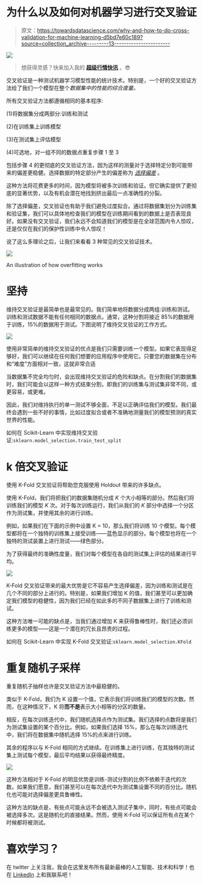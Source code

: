 # 为什么以及如何对机器学习进行交叉验证

> 原文：<https://towardsdatascience.com/why-and-how-to-do-cross-validation-for-machine-learning-d5bd7e60c189?source=collection_archive---------13----------------------->

![](img/a0cdd26531524f17d14210ffa09c974e.png)

> 想获得灵感？快来加入我的 [**超级行情快讯**](https://www.superquotes.co/?utm_source=mediumtech&utm_medium=web&utm_campaign=sharing) 。😎

交叉验证是一种测试机器学习模型性能的统计技术。特别是，一个好的交叉验证方法给了我们一个模型在整个*数据集中的性能的综合度量。*

所有交叉验证方法都遵循相同的基本程序:

(1)将数据集分成两部分:训练和测试

(2)在训练集上训练模型

(3)在测试集上评估模型

(4)可选地，对一组不同的数据点重复步骤 1 至 3

包括步骤 4 的更彻底的交叉验证方法，因为这样的测量对于选择特定分割可能带来的偏差更稳健。选择数据的特定部分产生的偏差称为 [*选择偏差*](https://en.wikipedia.org/wiki/Selection_bias) 。

这种方法将花费更多的时间，因为模型将被多次训练和验证。但它确实提供了更彻底的显著优势，以及有机会潜在地找到挤出最后一点准确性的分裂。

除了选择偏差，交叉验证也有助于我们避免过度拟合。通过将数据集划分为训练集和验证集，我们可以具体地检查我们的模型在训练期间看到的数据上是否表现良好。如果没有交叉验证，我们永远不会知道我们的模型是在全球范围内令人惊叹，还是仅仅在我们的保护性训练中令人惊叹！

说了这么多理论之后，让我们来看看 3 种常见的交叉验证技术。

![](img/2e1870396c82ca553d4cbe7122c254e2.png)

An illustration of how overfitting works

# 坚持

维持交叉验证是最简单也是最常见的。我们简单地将数据分成两组:训练和测试。训练和测试数据不能有任何相同的数据点。通常，这种分割将接近 85%的数据用于训练，15%的数据用于测试。下图说明了维持交叉验证的工作方式。

![](img/bb77303e95df28f8b80ac4a8c8dbb283.png)

使用非常简单的维持交叉验证的优点是我们只需要训练一个模型。如果它表现得足够好，我们可以继续在任何我们想要的应用程序中使用它。只要您的数据集在分布和“难度”方面相对一致，这就非常合适

当数据集不完全均匀时，会出现维持交叉验证的危险和缺点。在分割我们的数据集时，我们可能会以这样一种方式结束分割，即我们的训练集与测试集非常不同，或更容易，或更难。

因此，我们对维持执行的单一测试不够全面，不足以正确评估我们的模型。我们最终会遇到一些不好的事情，比如过度拟合或者不准确地测量我们的模型预测的真实世界的性能。

如何在 Scikit-Learn 中实现维持交叉验证:`sklearn.model_selection.train_test_split`

# k 倍交叉验证

使用 K-Fold 交叉验证将帮助您克服使用 Holdout 带来的许多缺点。

使用 K-Fold，我们将把我们的数据集随机分成 *K* 个大小相等的部分。然后我们将训练我们的模型 *K* 次。对于每次训练运行，我们从我们的 *K* 部分中选择一个分区作为测试集，并使用其余的进行训练。

例如，如果我们在下面的示例中设置 K = 10，那么我们将训练 10 个模型。每个模型都将在一个独特的训练集上接受训练——蓝色显示的部分。每个模型也将在一个独特的测试装置上进行测试——绿色部分。

为了获得最终的准确性度量，我们对每个模型在各自的测试集上评估的结果进行平均。

![](img/0bb9abd070f6de9c17435a20cc3285d9.png)

K-Fold 交叉验证带来的最大优势是它不容易产生选择偏差，因为训练和测试是在几个不同的部分上进行的。特别是，如果我们增加 K 的值，我们甚至可以更加确定我们模型的稳健性，因为我们已经在如此多的不同子数据集上进行了训练和测试。

这种方法唯一可能的缺点是，当我们通过增加 K 来获得鲁棒性时，我们还必须训练更多的模型——这是一个潜在的冗长且昂贵的过程。

如何在 Scikit-Learn 中实现 K-Fold 交叉验证:`sklearn.model_selection.KFold`

# 重复随机子采样

重复随机子抽样也许是交叉验证方法中最稳健的。

类似于 K-Fold，我们为 K 设置一个值，它表示我们将训练我们的模型的次数。然而，在这种情况下，K 将**而不是**表示大小相等的分区的数量。

相反，在每次训练迭代中，我们随机选择点作为测试集。我们选择的点数将是我们为测试集设置的某个百分比。例如，如果我们选择 15%，那么在每次训练迭代中，我们将在数据集中随机选择 15%的点来进行训练。

其余的程序以与 K-Fold 相同的方式继续。在训练集上进行训练，在其独特的测试集上测试每个模型，最后平均结果以获得最终精度。

![](img/3d088944abf0d6fb339bc93808c3a6ed.png)

这种方法相对于 K-Fold 的明显优势是训练-测试分割的比例不依赖于迭代的次数。如果我们愿意，我们甚至可以在每次迭代中为测试集设置不同的百分比。随机化也可能对选择偏差更具鲁棒性。

这种方法的缺点是，有些点可能永远不会被选入测试子集中，同时，有些点可能会被选择多次。这是随机化的直接结果。然而，使用 K-Fold 可以保证所有点在某个时候都将被测试。

# 喜欢学习？

在 twitter 上关注我，我会在这里发布所有最新最棒的人工智能、技术和科学！也在 [LinkedIn](https://www.linkedin.com/in/georgeseif/) 上和我联系吧！